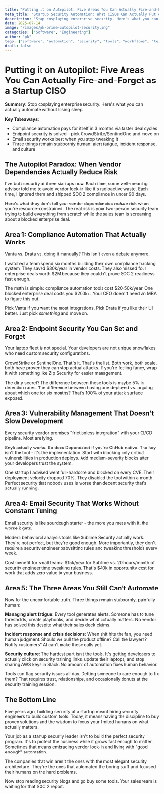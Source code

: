 ```yaml
---
title: "Putting it on Autopilot: Five Areas You Can Actually Fire-and-Forget as a Startup CISO"
meta_title: "Startup Security Automation: What CISOs Can Actually Put on Autopilot"
description: "Stop cosplaying enterprise security. Here's what you can actually automate without losing sleep - from compliance to endpoint security."
date: 2025-07-14
image: "/images/pk-prime-autopilot-security.png"
categories: ["Software", "Engineering"]
author: "pk"
tags: ["software", "automation", "security", "tools", "workflows", "testing"]
draft: false
---
```


# Putting it on Autopilot: Five Areas You Can Actually Fire-and-Forget as a Startup CISO

**Summary**: Stop cosplaying enterprise security. Here's what you can actually automate without losing sleep.

**Key Takeaways**:
- Compliance automation pays for itself in 3 months via faster deal cycles
- Endpoint security is solved - pick CrowdStrike/SentinelOne and move on
- Email security works best when you stop tweaking it
- Three things remain stubbornly human: alert fatigue, incident response, and culture

## The Autopilot Paradox: When Vendor Dependencies Actually Reduce Risk

I've built security at three startups now. Each time, some well-meaning advisor told me to avoid vendor lock-in like it's radioactive waste. Each time, I ignored them and shipped SOC 2 compliance in under 90 days.

Here's what they don't tell you: vendor dependencies _reduce_ risk when you're resource-constrained. The real risk is your two-person security team trying to build everything from scratch while the sales team is screaming about a blocked enterprise deal.

## Area 1: Compliance Automation That Actually Works

Vanta vs. Drata vs. doing it manually? This isn't even a debate anymore.

I watched a team spend six months building their own compliance tracking system. They saved $30k/year in vendor costs. They also missed four enterprise deals worth $2M because they couldn't prove SOC 2 readiness fast enough.

The math is simple: compliance automation tools cost $20-50k/year. One blocked enterprise deal costs you $200k+. Your CFO doesn't need an MBA to figure this out.

Pick Vanta if you want the most integrations. Pick Drata if you like their UI better. Just pick _something_ and move on.

## Area 2: Endpoint Security You Can Set and Forget

Your laptop fleet is not special. Your developers are not unique snowflakes who need custom security configurations.

CrowdStrike or SentinelOne. That's it. That's the list. Both work, both scale, both have proven they can stop actual attacks. If you're feeling fancy, wrap it with something like Zip Security for easier management.

The dirty secret? The difference between these tools is maybe 5% in detection rates. The difference between having one deployed vs. arguing about which one for six months? That's 100% of your attack surface exposed.

## Area 3: Vulnerability Management That Doesn't Slow Development

Every security vendor promises "frictionless integration" with your CI/CD pipeline. Most are lying.

Snyk actually works. So does Dependabot if you're GitHub-native. The key isn't the tool - it's the implementation. Start with blocking only critical vulnerabilities in production deploys. Add medium-severity blocks after your developers trust the system.

One startup I advised went full-hardcore and blocked on every CVE. Their deployment velocity dropped 70%. They disabled the tool within a month. Perfect security that nobody uses is worse than decent security that's actually running.

## Area 4: Email Security That Works Without Constant Tuning

Email security is like sourdough starter - the more you mess with it, the worse it gets.

Modern behavioral analysis tools like Sublime Security actually work. They're not perfect, but they're good enough. More importantly, they don't require a security engineer babysitting rules and tweaking thresholds every week.

Cost-benefit for small teams: $15k/year for Sublime vs. 20 hours/month of security engineer time tweaking rules. That's $40k in opportunity cost for work that adds zero value to your business.

## Area 5: The Three Areas You Still Can't Automate

Now for the uncomfortable truth. Three things remain stubbornly, painfully human:

**Managing alert fatigue**: Every tool generates alerts. Someone has to tune thresholds, create playbooks, and decide what actually matters. No vendor has solved this despite what their sales deck claims.

**Incident response and crisis decisions**: When shit hits the fan, you need human judgment. Should we pull the product offline? Call the lawyers? Notify customers? AI can't make these calls yet.

**Security culture**: The hardest part isn't the tools. It's getting developers to actually click on security training links, update their laptops, and stop sharing AWS keys in Slack. No amount of automation fixes human behavior.

Tools can flag security issues all day. Getting someone to care enough to fix them? That requires trust, relationships, and occasionally donuts at the security training session.

## The Bottom Line

Five years ago, building security at a startup meant hiring security engineers to build custom tools. Today, it means having the discipline to buy proven solutions and the wisdom to focus your limited humans on what actually matters.

Your job as a startup security leader isn't to build the perfect security program. It's to protect the business while it grows fast enough to matter. Sometimes that means embracing vendor lock-in and living with "good enough" automation.

The companies that win aren't the ones with the most elegant security architecture. They're the ones that automated the boring stuff and focused their humans on the hard problems.

Now stop reading security blogs and go buy some tools. Your sales team is waiting for that SOC 2 report.